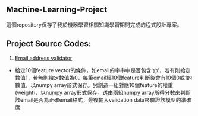 ## Machine-Learning-Project
這個repository保存了我於機器學習相關知識學習期間完成的程式設計專案。
## Project Source Codes:
1. [Email address validator](https://github.com/Joseph989939/Machine-Learning-project/tree/main/email%20address%20validator)
 - 給定10個feature vector的條件，如email的字串中是否包含'@'，若有則給定數值1，若無則給定數值為0，每筆email經10個feature判斷後會有10個0或1的數值，以numpy array形式保存。另創造一組對應10個feature的權重(weight)，以numpy array形式保存。透由兩組numpy array所得分數來判斷該email是否為正確email格式，最後輸入validation data來驗證該模型的準確度

